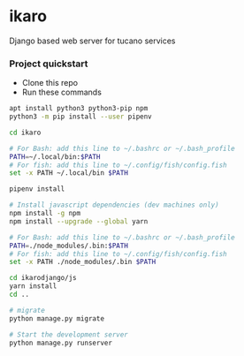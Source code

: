 # ikaro
Django based web server for tucano services

### Project quickstart

* Clone this repo
* Run these commands
```bash
apt install python3 python3-pip npm
python3 -m pip install --user pipenv

cd ikaro

# For Bash: add this line to ~/.bashrc or ~/.bash_profile
PATH=~/.local/bin:$PATH
# For fish: add this line to ~/.config/fish/config.fish
set -x PATH ~/.local/bin $PATH

pipenv install

# Install javascript dependencies (dev machines only)
npm install -g npm
npm install --upgrade --global yarn

# For Bash: add this line to ~/.bashrc or ~/.bash_profile
PATH=./node_modules/.bin:$PATH
# For fish: add this line to ~/.config/fish/config.fish
set -x PATH ./node_modules/.bin $PATH

cd ikarodjango/js
yarn install
cd ..

# migrate
python manage.py migrate

# Start the development server
python manage.py runserver
```
